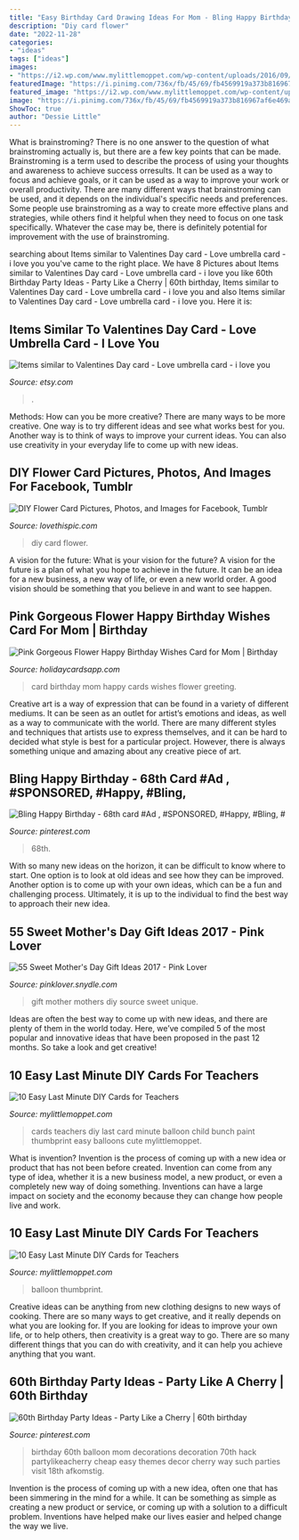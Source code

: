 ```yaml
---
title: "Easy Birthday Card Drawing Ideas For Mom - Bling Happy Birthday"
description: "Diy card flower"
date: "2022-11-28"
categories:
- "ideas"
tags: ["ideas"]
images:
- "https://i2.wp.com/www.mylittlemoppet.com/wp-content/uploads/2016/09/20130503-100351.jpg?resize=375%2C600"
featuredImage: "https://i.pinimg.com/736x/fb/45/69/fb4569919a373b816967af6e469aa74e.jpg"
featured_image: "https://i2.wp.com/www.mylittlemoppet.com/wp-content/uploads/2016/09/20130503-100351.jpg?resize=375%2C600"
image: "https://i.pinimg.com/736x/fb/45/69/fb4569919a373b816967af6e469aa74e.jpg"
ShowToc: true
author: "Dessie Little"
---
```



What is brainstroming?
There is no one answer to the question of what brainstroming actually is, but there are a few key points that can be made. Brainstroming is a term used to describe the process of using your thoughts and awareness to achieve success orresults. It can be used as a way to focus and achieve goals, or it can be used as a way to improve your work or overall productivity. There are many different ways that brainstroming can be used, and it depends on the individual's specific needs and preferences. Some people use brainstroming as a way to create more effective plans and strategies, while others find it helpful when they need to focus on one task specifically. Whatever the case may be, there is definitely potential for improvement with the use of brainstroming.

	

		
searching about Items similar to Valentines Day card - Love umbrella card - i love you you've came to the right place. We have 8 Pictures about Items similar to Valentines Day card - Love umbrella card - i love you like 60th Birthday Party Ideas - Party Like a Cherry | 60th birthday, Items similar to Valentines Day card - Love umbrella card - i love you and also Items similar to Valentines Day card - Love umbrella card - i love you. Here it is:
		
    
## Items Similar To Valentines Day Card - Love Umbrella Card - I Love You

<img loading=lazy src="https://img1.etsystatic.com/000/0/6564561/il_570xN.306906675.jpg" onerror="this.onerror=null;this.src='https://tse3.mm.bing.net/th?id=OIP.ow2aFlSVHn6wZ5gmNLmXJAHaJ4&amp;pid=15.1';" alt="Items similar to Valentines Day card - Love umbrella card - i love you">

_Source: etsy.com_

>. 

	

Methods: How can you be more creative?
There are many ways to be more creative. One way is to try different ideas and see what works best for you. Another way is to think of ways to improve your current ideas. You can also use creativity in your everyday life to come up with new ideas.

    
## DIY Flower Card Pictures, Photos, And Images For Facebook, Tumblr

<img loading=lazy src="http://www.lovethispic.com/uploaded_images/153738-Diy-Flower-Card.jpg" onerror="this.onerror=null;this.src='https://tse4.mm.bing.net/th?id=OIP.JIZ2A6WU5-mWRyNl2DDZtgHaSf&amp;pid=15.1';" alt="DIY Flower Card Pictures, Photos, and Images for Facebook, Tumblr">

_Source: lovethispic.com_

>diy card flower. 

	

A vision for the future: What is your vision for the future?
A vision for the future is a plan of what you hope to achieve in the future. It can be an idea for a new business, a new way of life, or even a new world order. A good vision should be something that you believe in and want to see happen.

    
## Pink Gorgeous Flower Happy Birthday Wishes Card For Mom | Birthday

<img loading=lazy src="https://www.holidaycardsapp.com/assets/card/b_day_fmo15.png" onerror="this.onerror=null;this.src='https://tse2.mm.bing.net/th?id=OIP.Nk2rYLakaj8qgyWjvYFVVwHaJ3&amp;pid=15.1';" alt="Pink Gorgeous Flower Happy Birthday Wishes Card for Mom | Birthday">

_Source: holidaycardsapp.com_

>card birthday mom happy cards wishes flower greeting. 

	

Creative art is a way of expression that can be found in a variety of different mediums. It can be seen as an outlet for artist’s emotions and ideas, as well as a way to communicate with the world. There are many different styles and techniques that artists use to express themselves, and it can be hard to decided what style is best for a particular project. However, there is always something unique and amazing about any creative piece of art.

    
## Bling Happy Birthday - 68th Card #Ad , #SPONSORED, #Happy, #Bling, #

<img loading=lazy src="https://i.pinimg.com/736x/fb/45/69/fb4569919a373b816967af6e469aa74e.jpg" onerror="this.onerror=null;this.src='https://tse4.mm.bing.net/th?id=OIP.1EpmnbyaMfZxoHRtZ77pfgAAAA&amp;pid=15.1';" alt="Bling Happy Birthday - 68th card #Ad , #SPONSORED, #Happy, #Bling, #">

_Source: pinterest.com_

>68th. 

	

With so many new ideas on the horizon, it can be difficult to know where to start. One option is to look at old ideas and see how they can be improved. Another option is to come up with your own ideas, which can be a fun and challenging process. Ultimately, it is up to the individual to find the best way to approach their new idea.

    
## 55 Sweet Mother&#039;s Day Gift Ideas 2017 - Pink Lover

<img loading=lazy src="http://pinklover.snydle.com/files/2016/10/mothers-day-unique-gift-ideas.jpg" onerror="this.onerror=null;this.src='https://tse3.mm.bing.net/th?id=OIP.0jcxA0hdQmzRIisuORysuwAAAA&amp;pid=15.1';" alt="55 Sweet Mother&#039;s Day Gift Ideas 2017 - Pink Lover">

_Source: pinklover.snydle.com_

>gift mother mothers diy source sweet unique. 

	

Ideas are often the best way to come up with new ideas, and there are plenty of them in the world today. Here, we’ve compiled 5 of the most popular and innovative ideas that have been proposed in the past 12 months. So take a look and get creative!

    
## 10 Easy Last Minute DIY Cards For Teachers

<img loading=lazy src="https://i2.wp.com/www.mylittlemoppet.com/wp-content/uploads/2016/09/20130503-100351.jpg" onerror="this.onerror=null;this.src='https://tse1.mm.bing.net/th?id=OIP.443bj3oVjm2JWMN7k0FdagAAAA&amp;pid=15.1';" alt="10 Easy Last Minute DIY Cards for Teachers">

_Source: mylittlemoppet.com_

>cards teachers diy last card minute balloon child bunch paint thumbprint easy balloons cute mylittlemoppet. 

	

What is invention?
Invention is the process of coming up with a new idea or product that has not been before created. Invention can come from any type of idea, whether it is a new business model, a new product, or even a completely new way of doing something. Inventions can have a large impact on society and the economy because they can change how people live and work.

    
## 10 Easy Last Minute DIY Cards For Teachers

<img loading=lazy src="https://i2.wp.com/www.mylittlemoppet.com/wp-content/uploads/2016/09/20130503-100351.jpg?resize=375%2C600" onerror="this.onerror=null;this.src='https://tse2.mm.bing.net/th?id=OIP.Wm6BjsMROYzEnnu-cyFtDgAAAA&amp;pid=15.1';" alt="10 Easy Last Minute DIY Cards for Teachers">

_Source: mylittlemoppet.com_

>balloon thumbprint. 

	

Creative ideas can be anything from new clothing designs to new ways of cooking. There are so many ways to get creative, and it really depends on what you are looking for. If you are looking for ideas to improve your own life, or to help others, then creativity is a great way to go. There are so many different things that you can do with creativity, and it can help you achieve anything that you want.

    
## 60th Birthday Party Ideas - Party Like A Cherry | 60th Birthday

<img loading=lazy src="https://i.pinimg.com/736x/2d/03/1f/2d031fdeb07cf6db9ffb15bd9083d4c6.jpg" onerror="this.onerror=null;this.src='https://tse2.mm.bing.net/th?id=OIP.1sm55PP5nG5wdJOwumBrsAHaLH&amp;pid=15.1';" alt="60th Birthday Party Ideas - Party Like a Cherry | 60th birthday">

_Source: pinterest.com_

>birthday 60th balloon mom decorations decoration 70th hack partylikeacherry cheap easy themes decor cherry way such parties visit 18th afkomstig. 

	

Invention is the process of coming up with a new idea, often one that has been simmering in the mind for a while. It can be something as simple as creating a new product or service, or coming up with a solution to a difficult problem. Inventions have helped make our lives easier and helped change the way we live.


